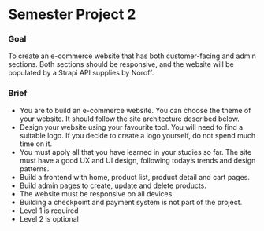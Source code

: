 # Semester Project 2 

### Goal 
To create an e-commerce website that has both customer-facing and admin sections. Both sections should be responsive, and the website will be populated by a Strapi API supplies by Noroff. 

### Brief 
* You are to build an e-commerce website. You can choose the theme of your website. It should follow the site architecture described below. 
* Design your website using your favourite tool. You will need to find a suitable logo. If you decide to create a logo yourself, do not spend much time on it. 
* You must apply all that you have learned in your studies so far. The site must have a good UX and UI design, following today’s trends and design patterns. 
* Build a frontend with home, product list, product detail and cart pages. 
* Build admin pages to create, update and delete products. 
* The website must be responsive on all devices. 
* Building a checkpoint and payment system is not part of the project. 
* Level 1 is required 
* Level 2 is optional 